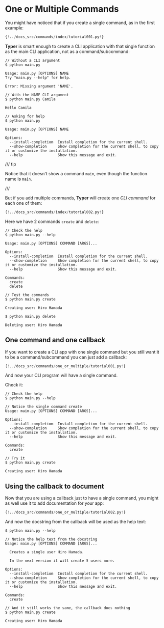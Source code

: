 # One or Multiple Commands

You might have noticed that if you create a single command, as in the first example:

```Python hl_lines="3  6  12"
{!../docs_src/commands/index/tutorial001.py!}
```

**Typer** is smart enough to create a CLI application with that single function as the main CLI application, not as a command/subcommand:

<div class="termy">

```console
// Without a CLI argument
$ python main.py

Usage: main.py [OPTIONS] NAME
Try "main.py --help" for help.

Error: Missing argument 'NAME'.

// With the NAME CLI argument
$ python main.py Camila

Hello Camila

// Asking for help
$ python main.py

Usage: main.py [OPTIONS] NAME

Options:
  --install-completion  Install completion for the current shell.
  --show-completion     Show completion for the current shell, to copy it or customize the installation.
  --help                Show this message and exit.
```

</div>

/// tip

Notice that it doesn't show a command `main`, even though the function name is `main`.

///

But if you add multiple commands, **Typer** will create one *CLI command* for each one of them:

```Python hl_lines="6  11"
{!../docs_src/commands/index/tutorial002.py!}
```

Here we have 2 commands `create` and `delete`:

<div class="termy">

```console
// Check the help
$ python main.py --help

Usage: main.py [OPTIONS] COMMAND [ARGS]...

Options:
  --install-completion  Install completion for the current shell.
  --show-completion     Show completion for the current shell, to copy it or customize the installation.
  --help                Show this message and exit.

Commands:
  create
  delete

// Test the commands
$ python main.py create

Creating user: Hiro Hamada

$ python main.py delete

Deleting user: Hiro Hamada
```

</div>

## One command and one callback

If you want to create a CLI app with one single command but you still want it to be a command/subcommand you can just add a callback:

```Python hl_lines="11 12 13"
{!../docs_src/commands/one_or_multiple/tutorial001.py!}
```

And now your CLI program will have a single command.

Check it:

<div class="termy">

```console
// Check the help
$ python main.py --help

// Notice the single command create
Usage: main.py [OPTIONS] COMMAND [ARGS]...

Options:
  --install-completion  Install completion for the current shell.
  --show-completion     Show completion for the current shell, to copy it or customize the installation.
  --help                Show this message and exit.

Commands:
  create

// Try it
$ python main.py create

Creating user: Hiro Hamada
```

</div>

## Using the callback to document

Now that you are using a callback just to have a single command, you might as well use it to add documentation for your app:

```Python hl_lines="11 12 13 14 15 16 17"
{!../docs_src/commands/one_or_multiple/tutorial002.py!}
```

And now the docstring from the callback will be used as the help text:

<div class="termy">

```console
$ python main.py --help

// Notice the help text from the docstring
Usage: main.py [OPTIONS] COMMAND [ARGS]...

  Creates a single user Hiro Hamada.

  In the next version it will create 5 users more.

Options:
  --install-completion  Install completion for the current shell.
  --show-completion     Show completion for the current shell, to copy it or customize the installation.
  --help                Show this message and exit.

Commands:
  create

// And it still works the same, the callback does nothing
$ python main.py create

Creating user: Hiro Hamada
```

</div>
